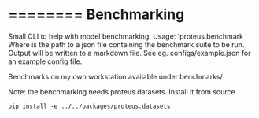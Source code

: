 ========
Benchmarking
========

Small CLI to help with model benchmarking.
Usage: 'proteus.benchmark <file>'
Where <file> is the path to a json file containing the benchmark suite to be run.  Output will be written to a markdown file.
See eg. configs/example.json for an example config file.

Benchmarks on my own workstation available under benchmarks/

Note: the benchmarking needs proteus.datasets.  Install it from source
```
pip install -e ../../packages/proteus.datasets
```